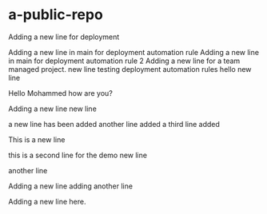 # a-public-repo

Adding a new line for deployment

Adding a new line in main for deployment automation rule
Adding a new line in main for deployment automation rule 2
Adding a new line for a team managed project.
new line testing deployment automation rules
hello new line

Hello Mohammed
how are you?

Adding a new line
new line

a new line has been added
another line added
a third line added

This is a new line

this is a second line for the demo
new line

another line

Adding a new line
 adding another line

 Adding a new line here.
 
